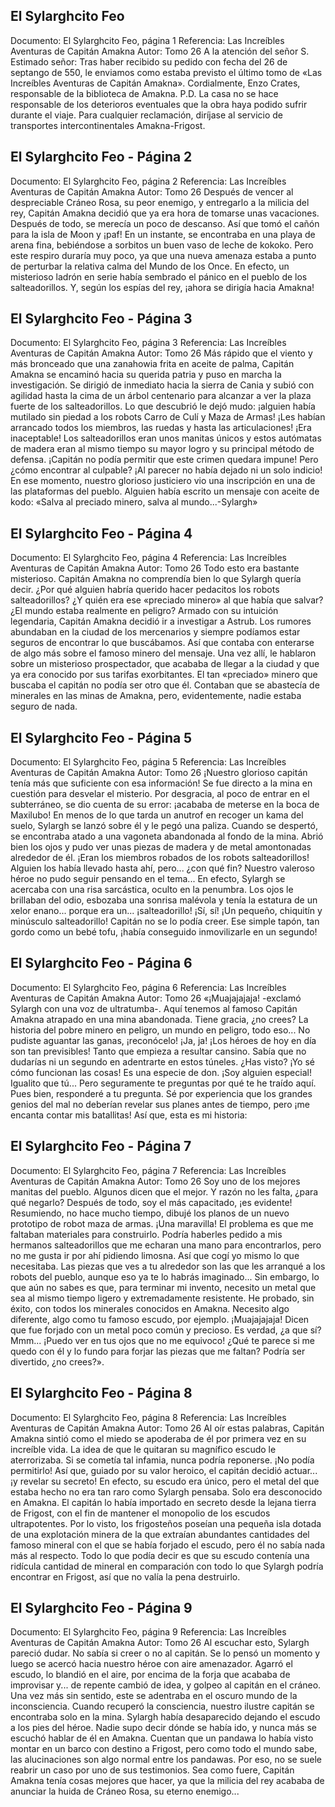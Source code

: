 ## El Sylarghcito Feo
Documento: El Sylarghcito Feo, página 1
Referencia: Las Increíbles Aventuras de Capitán Amakna
Autor: Tomo 26
A la atención del señor S.
Estimado señor:
Tras haber recibido su pedido con fecha del 26 de septango de 550, le enviamos como estaba previsto el último tomo de «Las Increíbles Aventuras de Capitán Amakna».
Cordialmente,
Enzo Crates, responsable de la biblioteca de Amakna.
P.D. La casa no se hace responsable de los deterioros eventuales que la obra haya podido sufrir durante el viaje. Para cualquier reclamación, diríjase al servicio de transportes intercontinentales Amakna-Frigost.

## El Sylarghcito Feo - Página 2
Documento: El Sylarghcito Feo, página 2
Referencia: Las Increíbles Aventuras de Capitán Amakna
Autor: Tomo 26
Después de vencer al despreciable Cráneo Rosa, su peor enemigo, y entregarlo a la milicia del rey, Capitán Amakna decidió que ya era hora de tomarse unas vacaciones. Después de todo, se merecía un poco de descanso. Así que tomó el cañón para la isla de Moon y ¡paf! En un instante, se encontraba en una playa de arena fina, bebiéndose a sorbitos un buen vaso de leche de kokoko.
Pero este respiro duraría muy poco, ya que una nueva amenaza estaba a punto de perturbar la relativa calma del Mundo de los Once. En efecto, un misterioso ladrón en serie había sembrado el pánico en el pueblo de los salteadorillos. Y, según los espías del rey, ¡ahora se dirigía hacia Amakna!

## El Sylarghcito Feo - Página 3
Documento: El Sylarghcito Feo, página 3
Referencia: Las Increíbles Aventuras de Capitán Amakna
Autor: Tomo 26
Más rápido que el viento y más bronceado que una zanahowia frita en aceite de palma, Capitán Amakna se encaminó hacia su querida patria y puso en marcha la investigación. Se dirigió de inmediato hacia la sierra de Cania y subió con agilidad hasta la cima de un árbol centenario para alcanzar a ver la plaza fuerte de los salteadorillos. Lo que descubrió le dejó mudo: ¡alguien había mutilado sin piedad a los robots Carro de Culí y Maza de Armas! ¡Les habían arrancado todos los miembros, las ruedas y hasta las articulaciones! ¡Era inaceptable! Los salteadorillos eran unos manitas únicos y estos autómatas de madera eran al mismo tiempo su mayor logro y su principal método de defensa. ¡Capitán no podía permitir que este crimen quedara impune! Pero ¿cómo encontrar al culpable? ¡Al parecer no había dejado ni un solo indicio! En ese momento, nuestro glorioso justiciero vio una inscripción en una de las plataformas del pueblo. Alguien había escrito un mensaje con aceite de kodo: «Salva al preciado minero, salva al mundo...-Sylargh»

## El Sylarghcito Feo - Página 4
Documento: El Sylarghcito Feo, página 4
Referencia: Las Increíbles Aventuras de Capitán Amakna
Autor: Tomo 26
Todo esto era bastante misterioso. Capitán Amakna no comprendía bien lo que Sylargh quería decir. ¿Por qué alguien habría querido hacer pedacitos los robots salteadorillos? ¿Y quién era ese «preciado minero» al que había que salvar? ¿El mundo estaba realmente en peligro? Armado con su intuición legendaria, Capitán Amakna decidió ir a investigar a Astrub. Los rumores abundaban en la ciudad de los mercenarios y siempre podíamos estar seguros de encontrar lo que buscábamos. Así que contaba con enterarse de algo más sobre el famoso minero del mensaje. Una vez allí, le hablaron sobre un misterioso prospectador, que acababa de llegar a la ciudad y que ya era conocido por sus tarifas exorbitantes. El tan «preciado» minero que buscaba el capitán no podía ser otro que él. Contaban que se abastecía de minerales en las minas de Amakna, pero, evidentemente, nadie estaba seguro de nada.

## El Sylarghcito Feo - Página 5
Documento: El Sylarghcito Feo, página 5
Referencia: Las Increíbles Aventuras de Capitán Amakna
Autor: Tomo 26
¡Nuestro glorioso capitán tenía más que suficiente con esa información! Se fue directo a la mina en cuestión para desvelar el misterio. Por desgracia, al poco de entrar en el subterráneo, se dio cuenta de su error: ¡acababa de meterse en la boca de Maxilubo! En menos de lo que tarda un anutrof en recoger un kama del suelo, Sylargh se lanzó sobre él y le pegó una paliza. Cuando se despertó, se encontraba atado a una vagoneta abandonada al fondo de la mina. Abrió bien los ojos y pudo ver unas piezas de madera y de metal amontonadas alrededor de él. ¡Eran los miembros robados de los robots salteadorillos! Alguien los había llevado hasta ahí, pero... ¿con qué fin? Nuestro valeroso héroe no pudo seguir pensando en el tema... En efecto, Sylargh se acercaba con una risa sarcástica, oculto en la penumbra. Los ojos le brillaban del odio, esbozaba una sonrisa malévola y tenía la estatura de un xelor enano... porque era un... ¡salteadorillo! ¡Sí, sí! ¡Un pequeño, chiquitín y minúsculo salteadorillo! Capitán no se lo podía creer. Ese simple tapón, tan gordo como un bebé tofu, ¡había conseguido inmovilizarle en un segundo!

## El Sylarghcito Feo - Página 6
Documento: El Sylarghcito Feo, página 6
Referencia: Las Increíbles Aventuras de Capitán Amakna
Autor: Tomo 26
«¡Muajajajaja! -exclamó Sylargh con una voz de ultratumba-. Aquí tenemos al famoso Capitán Amakna atrapado en una mina abandonada. Tiene gracia, ¿no crees? La historia del pobre minero en peligro, un mundo en peligro, todo eso... No pudiste aguantar las ganas, ¡reconócelo! ¡Ja, ja! ¡Los héroes de hoy en día son tan previsibles! Tanto que empieza a resultar cansino. Sabía que no dudarías ni un segundo en adentrarte en estos túneles. ¿Has visto? ¡Yo sé cómo funcionan las cosas! Es una especie de don. ¡Soy alguien especial! Igualito que tú... Pero seguramente te preguntas por qué te he traído aquí. Pues bien, responderé a tu pregunta. Sé por experiencia que los grandes genios del mal no deberían revelar sus planes antes de tiempo, pero ¡me encanta contar mis batallitas! Así que, esta es mi historia:

## El Sylarghcito Feo - Página 7
Documento: El Sylarghcito Feo, página 7
Referencia: Las Increíbles Aventuras de Capitán Amakna
Autor: Tomo 26
Soy uno de los mejores manitas del pueblo. Algunos dicen que el mejor. Y razón no les falta, ¿para qué negarlo? Después de todo, soy el más capacitado, ¡es evidente! Resumiendo, no hace mucho tiempo, dibujé los planos de un nuevo prototipo de robot maza de armas. ¡Una maravilla! El problema es que me faltaban materiales para construirlo. Podría haberles pedido a mis hermanos salteadorillos que me echaran una mano para encontrarlos, pero no me gusta ir por ahí pidiendo limosna. Así que cogí yo mismo lo que necesitaba. Las piezas que ves a tu alrededor son las que les arranqué a los robots del pueblo, aunque eso ya te lo habrás imaginado... Sin embargo, lo que aún no sabes es que, para terminar mi invento, necesito un metal que sea al mismo tiempo ligero y extremadamente resistente. He probado, sin éxito, con todos los minerales conocidos en Amakna. Necesito algo diferente, algo como tu famoso escudo, por ejemplo. ¡Muajajajaja! Dicen que fue forjado con un metal poco común y precioso. Es verdad, ¿a que sí? Mmm... ¡Puedo ver en tus ojos que no me equivoco! ¿Qué te parece si me quedo con él y lo fundo para forjar las piezas que me faltan? Podría ser divertido, ¿no crees?».

## El Sylarghcito Feo - Página 8
Documento: El Sylarghcito Feo, página 8
Referencia: Las Increíbles Aventuras de Capitán Amakna
Autor: Tomo 26
Al oír estas palabras, Capitán Amakna sintió como el miedo se apoderaba de él por primera vez en su increíble vida. La idea de que le quitaran su magnífico escudo le aterrorizaba. Si se cometía tal infamia, nunca podría reponerse. ¡No podía permitirlo! Así que, guiado por su valor heroico, el capitán decidió actuar... ¡y revelar su secreto! En efecto, su escudo era único, pero el metal del que estaba hecho no era tan raro como Sylargh pensaba. Solo era desconocido en Amakna. El capitán lo había importado en secreto desde la lejana tierra de Frigost, con el fin de mantener el monopolio de los escudos ultrapotentes. Por lo visto, los frigosteños poseían una pequeña isla dotada de una explotación minera de la que extraían abundantes cantidades del famoso mineral con el que se había forjado el escudo, pero él no sabía nada más al respecto. Todo lo que podía decir es que su escudo contenía una ridícula cantidad de mineral en comparación con todo lo que Sylargh podría encontrar en Frigost, así que no valía la pena destruirlo.

## El Sylarghcito Feo - Página 9
Documento: El Sylarghcito Feo, página 9
Referencia: Las Increíbles Aventuras de Capitán Amakna
Autor: Tomo 26
Al escuchar esto, Sylargh pareció dudar. No sabía si creer o no al capitán. Se lo pensó un momento y luego se acercó hacia nuestro héroe con aire amenazador. Agarró el escudo, lo blandió en el aire, por encima de la forja que acababa de improvisar y... de repente cambió de idea, y golpeo al capitán en el cráneo. Una vez más sin sentido, este se adentraba en el oscuro mundo de la inconsciencia.
Cuando recuperó la consciencia, nuestro ilustre capitán se encontraba solo en la mina. Sylargh había desaparecido dejando el escudo a los pies del héroe. Nadie supo decir dónde se había ido, y nunca más se escuchó hablar de él en Amakna. Cuentan que un pandawa lo había visto montar en un barco con destino a Frigost, pero como todo el mundo sabe, las alucinaciones son algo normal entre los pandawas. Por eso, no se suele reabrir un caso por uno de sus testimonios. Sea como fuere, Capitán Amakna tenía cosas mejores que hacer, ya que la milicia del rey acababa de anunciar la huida de Cráneo Rosa, su eterno enemigo...
